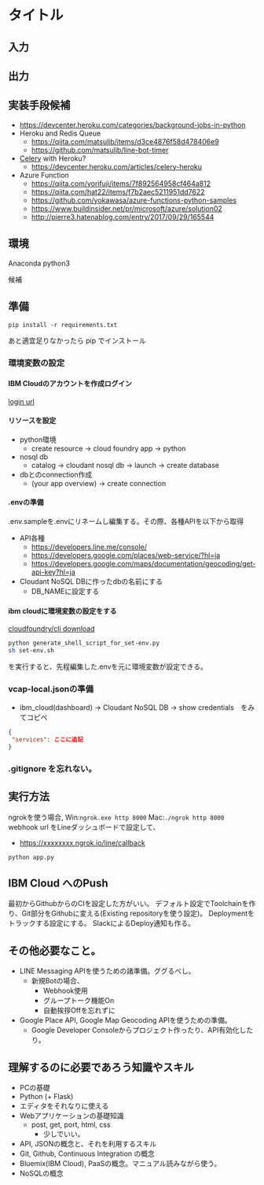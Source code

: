 # タイトル

## 入力

## 出力


## 実装手段候補
- https://devcenter.heroku.com/categories/background-jobs-in-python
- Heroku and Redis Queue
    - https://qiita.com/matsulib/items/d3ce4876f58d478406e9
    - https://github.com/matsulib/line-bot-timer
- [Celery](http://docs.celeryproject.org/en/latest/getting-started/first-steps-with-celery.html#running-the-celery-worker-server) with Heroku?
    - https://devcenter.heroku.com/articles/celery-heroku
- Azure Function
    - https://qiita.com/yorifuji/items/7f892564958cf464a812
    - https://qiita.com/hat22/items/f7b2aec5211951dd7622
    - https://github.com/yokawasa/azure-functions-python-samples
    - https://www.buildinsider.net/pr/microsoft/azure/solution02
    - http://pierre3.hatenablog.com/entry/2017/09/29/165544




## 環境
Anaconda python3

候補

## 準備

`pip install -r requirements.txt`

あと適宜足りなかったら pip でインストール


### 環境変数の設定

#### IBM Cloudのアカウントを作成ログイン

[login url](https://idaas.iam.ibm.com/idaas/mtfim/sps/authsvc?PolicyId=urn:ibm:security:authentication:asf:basicldapuser)

#### リソースを設定
- python環境
    - create resource -> cloud foundry app -> python
- nosql db
    - catalog -> cloudant nosql db -> launch -> create database
- dbとのconnection作成
    - (your app overview) -> create connection

#### .envの準備
.env.sampleを.envにリネームし編集する。その際、各種APIを以下から取得

- API各種
    - https://developers.line.me/console/
    - https://developers.google.com/places/web-service/?hl=ja
    - https://developers.google.com/maps/documentation/geocoding/get-api-key?hl=ja
- Cloudant NoSQL DBに作ったdbの名前にする
    - DB_NAMEに設定する

#### ibm cloudに環境変数の設定をする

[cloudfoundry/cli download](https://github.com/cloudfoundry/cli/releases)

```bash
python generate_shell_script_for_set-env.py
sh set-env.sh
```
を実行すると、先程編集した.envを元に環境変数が設定できる。

### vcap-local.jsonの準備
- ibm_cloud(dashboard) -> Cloudant NoSQL DB -> show credentials　をみてコピペ

```json
{
 "services": ここに追記
}
```

### .gitignore を忘れない。

## 実行方法

ngrokを使う場合,
Win:`ngrok.exe http 8000`
Mac:`./ngrok http 8000`
webhook url をLineダッシュボードで設定して、
- https://xxxxxxxx.ngrok.io/line/callback

`python app.py`

## IBM Cloud へのPush

最初からGithubからのCIを設定した方がいい。
デフォルト設定でToolchainを作り、Git部分をGithubに変える(Existing repositoryを使う設定)。
Deploymentをトラックする設定にする。
SlackによるDeploy通知も作る。

## その他必要なこと。

- LINE Messaging APIを使うための諸準備。ググるべし。
    - 新規Botの場合、
        - Webhook使用
        - グループトーク機能On
        - 自動挨拶Offを忘れずに
- Google Place API, Google Map Geocoding APIを使うための準備。
    - Google Developer Consoleからプロジェクト作ったり、API有効化したり。

## 理解するのに必要であろう知識やスキル
- PCの基礎
- Python (+ Flask)
- エディタをそれなりに使える
- Webアプリケーションの基礎知識
    - post, get, port, html, css
        - 少しでいい。
- API, JSONの概念と、それを利用するスキル
- Git, Github, Continuous Integration の概念
- Bluemix(IBM Cloud), PaaSの概念。マニュアル読みながら使う。
- NoSQLの概念